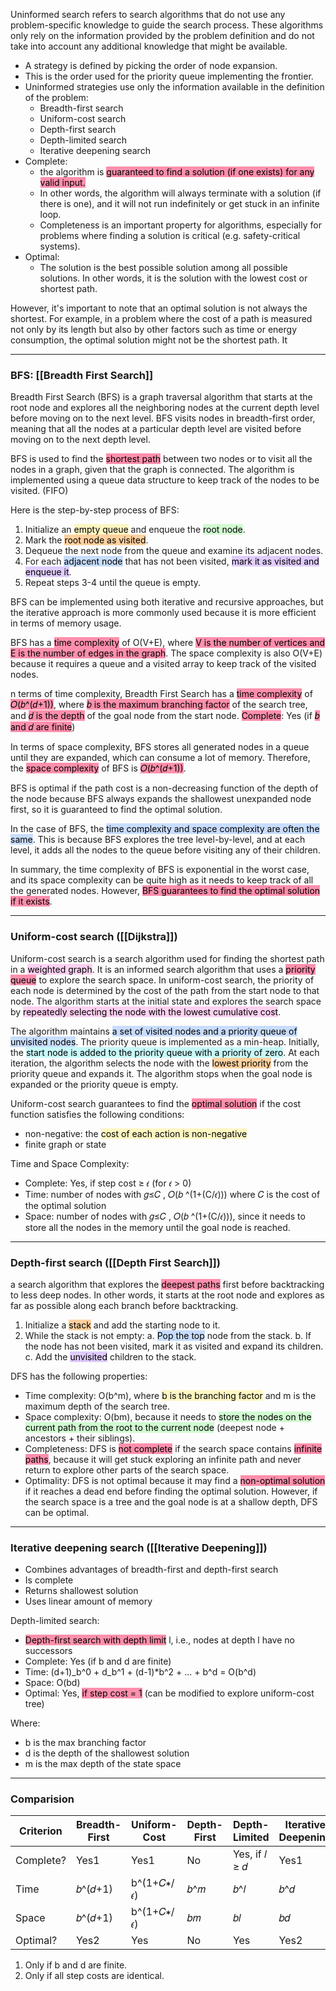 Uninformed search refers to search algorithms that do not use any problem-specific knowledge to guide the search process. These algorithms only rely on the information provided by the problem definition and do not take into account any additional knowledge that might be available.

- A strategy is defined by picking the order of node expansion. 
- This is the order used for the priority queue implementing the frontier. 
- Uninformed strategies use only the information available in the definition of the problem: 
	- Breadth-first search 
	- Uniform-cost search 
	- Depth-first search 
	- Depth-limited search 
	- Iterative deepening search
- Complete:
	- the algorithm is <mark style="background: #FF5582A6;">guaranteed to find a solution (if one exists) for any valid input.</mark> 
	- In other words, the algorithm will always terminate with a solution (if there is one), and it will not run indefinitely or get stuck in an infinite loop. 
	- Completeness is an important property for algorithms, especially for problems where finding a solution is critical (e.g. safety-critical systems).
- Optimal: 
	- The solution is the best possible solution among all possible solutions. In other words, it is the solution with the lowest cost or shortest path.

However, it's important to note that an optimal solution is not always the shortest. For example, in a problem where the cost of a path is measured not only by its length but also by other factors such as time or energy consumption, the optimal solution might not be the shortest path. It

---
### BFS: [[Breadth First Search]]

Breadth First Search (BFS) is a graph traversal algorithm that starts at the root node and explores all the neighboring nodes at the current depth level before moving on to the next level. BFS visits nodes in breadth-first order, meaning that all the nodes at a particular depth level are visited before moving on to the next depth level.

BFS is used to find the <mark style="background: #FF5582A6;">shortest path</mark> between two nodes or to visit all the nodes in a graph, given that the graph is connected. The algorithm is implemented using a queue data structure to keep track of the nodes to be visited. (FIFO)

Here is the step-by-step process of BFS: 

1.  Initialize an <mark style="background: #FFF3A3A6;">empty queue</mark> and enqueue the <mark style="background: #BBFABBA6;">root node</mark>.
2.  Mark the <mark style="background: #FFB86CA6;">root node as visited</mark>.
3.  Dequeue the next node from the queue and examine its adjacent nodes.
4.  For each <mark style="background: #ADCCFFA6;">adjacent node</mark> that has not been visited, <mark style="background: #D2B3FFA6;">mark it as visited and enqueue it</mark>.
5.  Repeat steps 3-4 until the queue is empty.

BFS can be implemented using both iterative and recursive approaches, but the iterative approach is more commonly used because it is more efficient in terms of memory usage.

BFS has a <mark style="background: #FF5582A6;">time complexity</mark> of O(V+E), where <mark style="background: #FF5582A6;">V is the number of vertices and E is the number of edges in the graph</mark>. The space complexity is also O(V+E) because it requires a queue and a visited array to keep track of the visited nodes.

n terms of time complexity, Breadth First Search has a <mark style="background: #FF5582A6;">time complexity</mark> of <mark style="background: #FF5582A6;">𝑂(𝑏^(𝑑+1))</mark>, where <mark style="background: #FF5582A6;">𝑏 is the maximum branching factor</mark> of the search tree, and <mark style="background: #FF5582A6;">𝑑 is the depth</mark> of the goal node from the start node. <mark style="background: #FF5582A6;">Complete</mark>: Yes (if <mark style="background: #FF5582A6;">𝑏 and 𝑑 are finite</mark>)

In terms of space complexity, BFS stores all generated nodes in a queue until they are expanded, which can consume a lot of memory. Therefore, the <mark style="background: #FF5582A6;">space complexity</mark> of BFS is <mark style="background: #FF5582A6;">𝑂(𝑏^(𝑑+1))</mark>.

BFS is optimal if the path cost is a non-decreasing function of the depth of the node because BFS always expands the shallowest unexpanded node first, so it is guaranteed to find the optimal solution.

In the case of BFS, the <mark style="background: #ADCCFFA6;">time complexity and space complexity are often the same</mark>. This is because BFS explores the tree level-by-level, and at each level, it adds all the nodes to the queue before visiting any of their children.

In summary, the time complexity of BFS is exponential in the worst case, and its space complexity can be quite high as it needs to keep track of all the generated nodes. However, <mark style="background: #FF5582A6;">BFS guarantees to find the optimal solution if it exists</mark>.

----

### Uniform-cost search ([[Dijkstra]])

Uniform-cost search is a search algorithm used for finding the shortest path in a <mark style="background: #FFB8EBA6;">weighted graph</mark>. It is an informed search algorithm that uses a <mark style="background: #FF5582A6;">priority queue</mark> to explore the search space. In uniform-cost search, the priority of each node is determined by the cost of the path from the start node to that node. The algorithm starts at the initial state and explores the search space by <mark style="background: #FFB8EBA6;">repeatedly selecting the node with the lowest cumulative cost</mark>.

The algorithm maintains <mark style="background: #ADCCFFA6;">a set of visited nodes and a priority queue of unvisited nodes</mark>. The priority queue is implemented as a min-heap. Initially, the <mark style="background: #ABF7F7A6;">start node is added to the priority queue with a priority of zero</mark>. At each iteration, the algorithm selects the node with the <mark style="background: #FFB86CA6;">lowest priority</mark> from the priority queue and expands it. The algorithm stops when the goal node is expanded or the priority queue is empty.

Uniform-cost search guarantees to find the <mark style="background: #FF5582A6;">optimal solution</mark> if the cost function satisfies the following conditions:

-   non-negative: the <mark style="background: #FFF3A3A6;">cost of each action is non-negative</mark>
-   finite graph or state

Time and Space Complexity:

- Complete: Yes, if step cost ≥ 𝜖 (for 𝜖 > 0)
- Time: number of nodes with 𝑔≤𝐶 , 𝑂(𝑏 ^(1+(C/𝜖))) where 𝐶 is the cost of the optimal solution
- Space: number of nodes with 𝑔≤𝐶 , 𝑂(𝑏 ^(1+(C/𝜖))), since it needs to store all the nodes in the memory until the goal node is reached.

---

### Depth-first search ([[Depth First Search]])

a search algorithm that explores the <mark style="background: #FF5582A6;">deepest paths</mark> first before backtracking to less deep nodes. In other words, it starts at the root node and explores as far as possible along each branch before backtracking.

1. Initialize a <mark style="background: #FFB86CA6;">stack</mark> and add the starting node to it.
2. While the stack is not empty:
   a. <mark style="background: #ADCCFFA6;">Pop the top</mark> node from the stack.
   b. If the node has not been visited, mark it as visited and expand its children.
   c. Add the <mark style="background: #D2B3FFA6;">unvisited</mark> children to the stack.

DFS has the following properties:

-   Time complexity: O(b^m), where <mark style="background: #FFF3A3A6;">b is the branching factor</mark> and m is the maximum depth of the search tree.
-   Space complexity: O(bm), because it needs to <mark style="background: #BBFABBA6;">store the nodes on the current path from the root to the current node</mark> (deepest node + ancestors + their siblings).
-   Completeness: DFS is <mark style="background: #FF5582A6;">not complete</mark> if the search space contains <mark style="background: #FF5582A6;">infinite paths</mark>, because it will get stuck exploring an infinite path and never return to explore other parts of the search space.
-   Optimality: DFS is not optimal because it may find a <mark style="background: #FF5582A6;">non-optimal solution</mark> if it reaches a dead end before finding the optimal solution. However, if the search space is a tree and the goal node is at a shallow depth, DFS can be optimal.

----
### Iterative deepening search ([[Iterative Deepening]])

-   Combines advantages of breadth-first and depth-first search
-   Is complete
-   Returns shallowest solution
-   Uses linear amount of memory

Depth-limited search:

-   <mark style="background: #FF5582A6;">Depth-first search with depth limit</mark> l, i.e., nodes at depth l have no successors
-   Complete: Yes (if b and d are finite)
-   Time: (d+1)_b^0 + d_b^1 + (d-1)*b^2 + ... + b^d = O(b^d)
-   Space: O(bd)
-   Optimal: Yes, <mark style="background: #FF5582A6;">if step cost = 1</mark> (can be modified to explore uniform-cost tree)

Where:

-   b is the max branching factor
-   d is the depth of the shallowest solution
-   m is the max depth of the state space

---

### Comparision

| Criterion    | Breadth-First | Uniform-Cost | Depth-First | Depth-Limited | Iterative Deepening |
|--------------|---------------|--------------|-------------|---------------|---------------------|
| Complete?    | Yes1           | Yes1          | No          | Yes, if 𝑙 ≥ 𝑑 | Yes1                 |
| Time         | 𝑏^(𝑑+1)        | b^(1+𝐶∗/𝜖)  | 𝑏^𝑚        | 𝑏^𝑙          | 𝑏^𝑑                 |
| Space        | 𝑏^(𝑑+1)        | b^(1+𝐶∗/𝜖)   | 𝑏𝑚         | 𝑏𝑙           | 𝑏𝑑               |
| Optimal?     | Yes2         | Yes          | No          | Yes           | Yes2                 |

1. Only if b and d are finite.  
2. Only if all step costs are identical.




